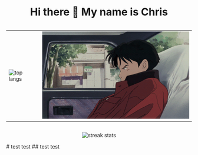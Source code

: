 <h1 align="center">Hi there 👋 My name is Chris</h1>

<div align="center" style="display: flex; justify-content: center;">
<table>
  <tr>
    <td>
      <img src="https://kucielstats.vercel.app/api/top-langs/?username=KucielKrzysztof&layout=compact&theme=dracula" alt="top langs" style="width: 400px;">
    </td>
    <td>
      <img src="assets/car.gif" style="width: 400px;">
    </td>
  </tr>
</table>
</div>
<div>
<p align="center">
<img src="https://streak-stats.demolab.com/?user=KucielKrzysztof&theme=dracula" alt="streak stats">
</p>
</div>
# test test
## test test

